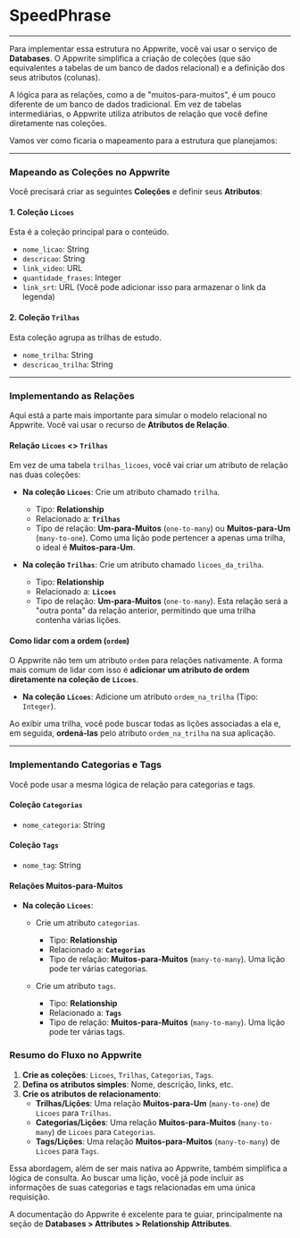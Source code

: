 # SpeedPhrase
---
  
Para implementar essa estrutura no Appwrite, você vai usar o serviço de **Databases**. O Appwrite simplifica a criação de coleções (que são equivalentes a tabelas de um banco de dados relacional) e a definição dos seus atributos (colunas).

A lógica para as relações, como a de "muitos-para-muitos", é um pouco diferente de um banco de dados tradicional. Em vez de tabelas intermediárias, o Appwrite utiliza atributos de relação que você define diretamente nas coleções.

Vamos ver como ficaria o mapeamento para a estrutura que planejamos:

---

### Mapeando as Coleções no Appwrite

Você precisará criar as seguintes **Coleções** e definir seus **Atributos**:

#### **1. Coleção `Licoes`**

Esta é a coleção principal para o conteúdo.

* `nome_licao`: String
* `descricao`: String
* `link_video`: URL
* `quantidade_frases`: Integer
* `link_srt`: URL (Você pode adicionar isso para armazenar o link da legenda)

#### **2. Coleção `Trilhas`**

Esta coleção agrupa as trilhas de estudo.

* `nome_trilha`: String
* `descricao_trilha`: String

---

### Implementando as Relações

Aqui está a parte mais importante para simular o modelo relacional no Appwrite. Você vai usar o recurso de **Atributos de Relação**.

#### **Relação `Licoes` <> `Trilhas`**

Em vez de uma tabela `trilhas_licoes`, você vai criar um atributo de relação nas duas coleções:

* **Na coleção `Licoes`**: Crie um atributo chamado `trilha`.
    * Tipo: **Relationship**
    * Relacionado a: **`Trilhas`**
    * Tipo de relação: **Um-para-Muitos** (`one-to-many`) ou **Muitos-para-Um** (`many-to-one`). Como uma lição pode pertencer a apenas uma trilha, o ideal é **Muitos-para-Um**.

* **Na coleção `Trilhas`**: Crie um atributo chamado `licoes_da_trilha`.
    * Tipo: **Relationship**
    * Relacionado a: **`Licoes`**
    * Tipo de relação: **Um-para-Muitos** (`one-to-many`). Esta relação será a "outra ponta" da relação anterior, permitindo que uma trilha contenha várias lições.

#### **Como lidar com a ordem (`ordem`)**

O Appwrite não tem um atributo `ordem` para relações nativamente. A forma mais comum de lidar com isso é **adicionar um atributo de ordem diretamente na coleção de `Licoes`**.

* **Na coleção `Licoes`**: Adicione um atributo `ordem_na_trilha` (Tipo: `Integer`).

Ao exibir uma trilha, você pode buscar todas as lições associadas a ela e, em seguida, **ordená-las** pelo atributo `ordem_na_trilha` na sua aplicação.

---

### Implementando Categorias e Tags

Você pode usar a mesma lógica de relação para categorias e tags.

#### **Coleção `Categorias`**

* `nome_categoria`: String

#### **Coleção `Tags`**

* `nome_tag`: String

#### **Relações Muitos-para-Muitos**

* **Na coleção `Licoes`**:
    * Crie um atributo `categorias`.
        * Tipo: **Relationship**
        * Relacionado a: **`Categorias`**
        * Tipo de relação: **Muitos-para-Muitos** (`many-to-many`). Uma lição pode ter várias categorias.

    * Crie um atributo `tags`.
        * Tipo: **Relationship**
        * Relacionado a: **`Tags`**
        * Tipo de relação: **Muitos-para-Muitos** (`many-to-many`). Uma lição pode ter várias tags.

### Resumo do Fluxo no Appwrite

1.  **Crie as coleções**: `Licoes`, `Trilhas`, `Categorias`, `Tags`.
2.  **Defina os atributos simples**: Nome, descrição, links, etc.
3.  **Crie os atributos de relacionamento**:
    * **Trilhas/Lições**: Uma relação **Muitos-para-Um** (`many-to-one`) de `Licoes` para `Trilhas`.
    * **Categorias/Lições**: Uma relação **Muitos-para-Muitos** (`many-to-many`) de `Licoes` para `Categorias`.
    * **Tags/Lições**: Uma relação **Muitos-para-Muitos** (`many-to-many`) de `Licoes` para `Tags`.

Essa abordagem, além de ser mais nativa ao Appwrite, também simplifica a lógica de consulta. Ao buscar uma lição, você já pode incluir as informações de suas categorias e tags relacionadas em uma única requisição.

A documentação do Appwrite é excelente para te guiar, principalmente na seção de **Databases > Attributes > Relationship Attributes**.
